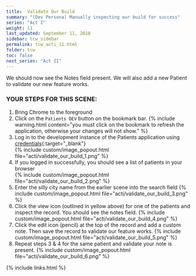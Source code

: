 ```yaml
---
title:  Validate Our Build
summary: "(Dev Persona) Manually inspecting our build for success"
series: "Act I"
weight: 11
last_updated: September 11, 2018
sidebar: tcw_sidebar
permalink: tcw_acti_11.html
folder: tcw
toc: false
next_series: "Act II"
---
```


We should now see the Notes field present. We will also add a new Patient to validate our new feature works.

### YOUR STEPS FOR THIS SCENE:

1. Bring Chrome to the foreground
2. Click on the `Patients DEV` button on the bookmark bar.
   {% include warning.html content="you must click on the bookmark to refresh the application, otherwise your changes will not show." %}
3. Log in to the development instance of the Patients application using [credentials](credentials.html){:target="_blank"}  
   {% include custom/image_popout.html file="acti/validate_our_build_1.png" %}
4. If you logged in successfully, you should see a list of patients in your browser  
   {% include custom/image_popout.html file="acti/validate_our_build_2.png" %}
5. Enter the silly city name from the earlier scene into the search field
   {% include custom/image_popout.html file="acti/validate_our_build_3.png" %}
6. Click the view icon (outlined in yellow above) for one of the patients and inspect the record. You should see the notes field.
   {% include custom/image_popout.html file="acti/validate_our_build_4.png" %}
7. Click the edit icon (pencil) at the top of the record and add a custom note. Then save the record to validate our feature works. 
   {% include custom/image_popout.html file="acti/validate_our_build_5.png" %}
8. Repeat steps 3 & 4 for the same patient and validate your note is present.
   {% include custom/image_popout.html file="acti/validate_our_build_6.png" %}

{% include links.html %}